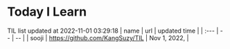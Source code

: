 # Today I Learn 
TIL list updated at 2022-11-01 03:29:18
| name | url | updated time |
| :--- | -- | -- |
| sooji | https://github.com/KangSuzy/TIL | Nov 1, 2022,  |
